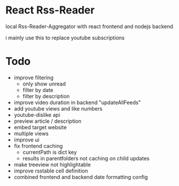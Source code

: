 # React Rss-Reader
local Rss-Reader-Aggregator with react frontend and nodejs backend

i mainly use this to replace youtube subscriptions


# Todo
- improve filtering
    - only show unread
    - filter by date
    - filter by description
- improve video duration in backend "updateAllFeeds"
- add youtube views and like numbers
- youtube-dislike api
- preview article / description
- embed target website
- multiple views
- improve ui
- fix frontend caching 
    - currentPath is dict key
    - results in parentfolders not caching on child updates
- make treeview not highlightable
- improve rsstable cell definition
- combined frontend and backend date formatting config